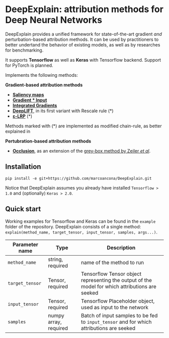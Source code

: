 DeepExplain: attribution methods for Deep Neural Networks
===
DeepExplain provides a unified framework for state-of-the-art gradient *and* perturbation-based attribution methods.
It can be used by practitioners to better undertand the behavior of existing models, as well as by researches for
benchmarking.

It supports **Tensorflow** as well as **Keras** with Tensorflow backend. Support for PyTorch is planned.

Implements the following methods:

**Gradient-based attribution methods**
- [**Saliency maps**](https://arxiv.org/abs/1312.6034)
- [**Gradient * Input**](https://arxiv.org/abs/1605.01713)
- [**Integrated Gradients**](https://arxiv.org/abs/1703.01365)
- [**DeepLIFT**](https://arxiv.org/abs/1704.02685), in its first variant with Rescale rule (*)
- [**ε-LRP**](http://journals.plos.org/plosone/article?id=10.1371/journal.pone.0130140) (*)

Methods marked with (*) are implemented as modified chain-rule, as better explained in []()

**Pertubration-based attribution methods**
- [**Occlusion**](https://arxiv.org/abs/1311.2901), as an extension
of the [grey-box method by Zeiler *et al*](https://arxiv.org/abs/1311.2901).


## Installation
```unix
pip install -e git+https://github.com/marcoancona/DeepExplain.git
```

Notice that DeepExplain assumes you already have installed `Tensorflow > 1.0` and (optionally) `Keras > 2.0`.

## Quick start

Working examples for Tensorflow and Keras can be found in the `example` folder of the repository. DeepExplain
consists of a single method: `explain(method_name, target_tensor, input_tensor, samples, args...)`.


Parameter name | Type | Description
---------------|------|------------
`method_name` | string, required | name of the method to run
`target_tensor` | Tensor, required | Tensorflow Tensor object representing the output of the model for which attributions are seeked
`input_tensor` | Tensor, required | Tensorflow Placeholder object, used as input to the network
`samples` | numpy array, required | Batch of input samples to be fed to `input_tensor` and for which attributions are seeked

